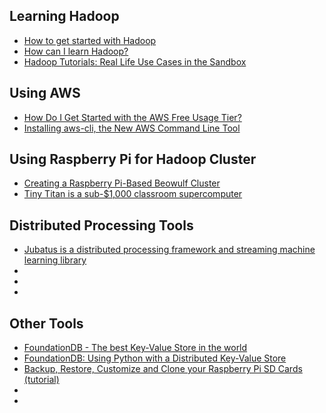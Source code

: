 ## Learning Hadoop
* [How to get started with Hadoop](http://bigdatastudio.com/tag/best-way-to-learn-hadoop)
* [How can I learn  Hadoop?](http://bigdatastudio.com/hadoop)
* [Hadoop Tutorials: Real Life Use Cases in the Sandbox](http://hortonworks.com/blog/hadoop-tutorials-real-life-use-cases-in-the-sandbox)

## Using AWS
* [How Do I Get Started with the AWS Free Usage Tier?](http://docs.aws.amazon.com/gettingstarted/latest/awsgsg-intro/gsg-aws-free-tier.html)
* [Installing aws-cli, the New AWS Command Line Tool](http://alestic.com/2013/08/awscli)

## Using Raspberry Pi for Hadoop Cluster
* [Creating a Raspberry Pi-Based Beowulf Cluster](http://coen.boisestate.edu/ece/files/2013/05/Creating.a.Raspberry.Pi-Based.Beowulf.Cluster_v2.pdf)
* [Tiny Titan is a sub-$1,000 classroom supercomputer](http://tinytitan.github.io/)

## Distributed Processing Tools
* [Jubatus is a distributed processing framework and streaming machine learning library](http://jubat.us/en/)
* []()
* []()
* []()

## Other Tools
* [FoundationDB - The best Key-Value Store in the world](https://foundationdb.com/)
* [FoundationDB: Using Python with a Distributed Key-Value Store](https://www.youtube.com/watch?v=G293P7UGnAY&feature=youtu.be)
* [Backup, Restore, Customize and Clone your Raspberry Pi SD Cards (tutorial)](http://sysmatt.blogspot.com/2014/08/backup-restore-customize-and-clone-your.html)
* []()
* []()
